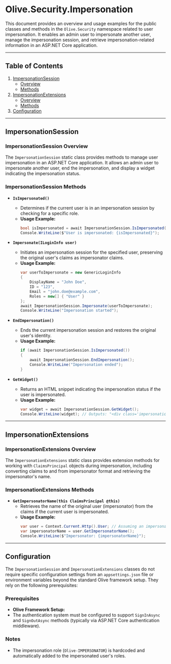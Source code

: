 # Olive.Security.Impersonation

This document provides an overview and usage examples for the public classes and methods in the `Olive.Security` namespace related to user impersonation. It enables an admin user to impersonate another user, manage the impersonation session, and retrieve impersonation-related information in an ASP.NET Core application.

---

## Table of Contents

1. [ImpersonationSession](#impersonationsession)
   - [Overview](#impersonationsession-overview)
   - [Methods](#impersonationsession-methods)
2. [ImpersonationExtensions](#impersonationextensions)
   - [Overview](#impersonationextensions-overview)
   - [Methods](#impersonationextensions-methods)
3. [Configuration](#configuration)

---

## ImpersonationSession

### ImpersonationSession Overview

The `ImpersonationSession` static class provides methods to manage user impersonation in an ASP.NET Core application. It allows an admin user to impersonate another user, end the impersonation, and display a widget indicating the impersonation status.

### ImpersonationSession Methods

- **`IsImpersonated()`**
  - Determines if the current user is in an impersonation session by checking for a specific role.
  - **Usage Example:**
    ```csharp
    bool isImpersonated = await ImpersonationSession.IsImpersonated();
    Console.WriteLine($"User is impersonated: {isImpersonated}");
    ```

- **`Impersonate(ILoginInfo user)`**
  - Initiates an impersonation session for the specified user, preserving the original user's claims as impersonator claims.
  - **Usage Example:**
    ```csharp
    var userToImpersonate = new GenericLoginInfo
    {
        DisplayName = "John Doe",
        ID = "123",
        Email = "john.doe@example.com",
        Roles = new[] { "User" }
    };
    await ImpersonationSession.Impersonate(userToImpersonate);
    Console.WriteLine("Impersonation started");
    ```

- **`EndImpersonation()`**
  - Ends the current impersonation session and restores the original user's identity.
  - **Usage Example:**
    ```csharp
    if (await ImpersonationSession.IsImpersonated())
    {
        await ImpersonationSession.EndImpersonation();
        Console.WriteLine("Impersonation ended");
    }
    ```

- **`GetWidget()`**
  - Returns an HTML snippet indicating the impersonation status if the user is impersonated.
  - **Usage Example:**
    ```csharp
    var widget = await ImpersonationSession.GetWidget();
    Console.WriteLine(widget); // Outputs: "<div class='impersonation-note'>Impersonating <b>John Doe</b></div>" or empty string
    ```

---

## ImpersonationExtensions

### ImpersonationExtensions Overview

The `ImpersonationExtensions` static class provides extension methods for working with `ClaimsPrincipal` objects during impersonation, including converting claims to and from impersonator format and retrieving the impersonator's name.

### ImpersonationExtensions Methods

- **`GetImpersonatorName(this ClaimsPrincipal @this)`**
  - Retrieves the name of the original user (impersonator) from the claims if the current user is impersonated.
  - **Usage Example:**
    ```csharp
    var user = Context.Current.Http().User; // Assuming an impersonated user
    var impersonatorName = user.GetImpersonatorName();
    Console.WriteLine($"Impersonator: {impersonatorName}");
    ```

---

## Configuration

The `ImpersonationSession` and `ImpersonationExtensions` classes do not require specific configuration settings from an `appsettings.json` file or environment variables beyond the standard Olive framework setup. They rely on the following prerequisites:

### Prerequisites
  - **Olive Framework Setup:**
  - The authentication system must be configured to support `SignInAsync` and `SignOutAsync` methods (typically via ASP.NET Core authentication middleware).

### Notes
 - The impersonation role (`Olive-IMPERSONATOR`) is hardcoded and automatically added to the impersonated user's roles.